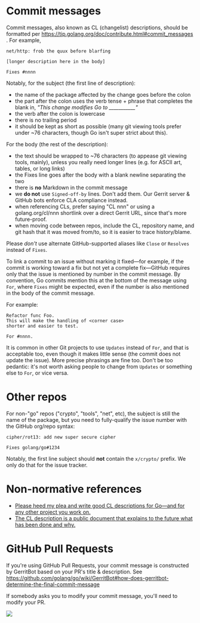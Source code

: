 # Commit messages

Commit messages, also known as CL (changelist) descriptions, should be formatted per https://tip.golang.org/doc/contribute.html#commit_messages . For example,

```
net/http: frob the quux before blarfing

[longer description here in the body]

Fixes #nnnn
```

Notably, for the subject (the first line of description):

* the name of the package affected by the change goes before the colon
* the part after the colon uses the verb tense + phrase that completes the blank in, *"This change modifies Go to ___________"*
* the verb after the colon is lowercase
* there is no trailing period
* it should be kept as short as possible (many git viewing tools prefer under ~76 characters, though Go isn't super strict about this).

For the body (the rest of the description):

* the text should be wrapped to ~76 characters (to appease git viewing tools, mainly), unless you really need longer lines (e.g. for ASCII art, tables, or long links)
* the Fixes line goes after the body with a blank newline separating the two
* there is **no** Markdown in the commit message
* we **do not** use `Signed-off-by` lines. Don't add them. Our Gerrit server & GitHub bots enforce CLA compliance instead.
* when referencing CLs, prefer saying "CL nnn" or using a golang.org/cl/nnn shortlink over a direct Gerrit URL, since that's more future-proof.
* when moving code between repos, include the CL, repository name, and git hash that it was moved from/to, so it is easier to trace history/blame.

Please _don't_ use alternate GitHub-supported aliases like `Close` or `Resolves` instead of `Fixes`.

To link a commit to an issue without marking it fixed—for example, if the commit is working toward a fix but not yet a complete fix—GitHub requires only that the issue is mentioned by number in the commit message. By convention, Go commits mention this at the bottom of the message using `For`, where `Fixes` might be expected, even if the number is also mentioned in the body of the commit message.

For example:

```
Refactor func Foo.
This will make the handling of <corner case>
shorter and easier to test.

For #nnnn.
```

It is common in other Git projects to use `Updates` instead of `For`, and that is acceptable too, even though it makes little sense (the commit does not update the issue). More precise phrasings are fine too. Don't be too pedantic: it's not worth asking people to change from `Updates` or something else to `For`, or vice versa.

# Other repos

For non-"go" repos ("crypto", "tools", "net", etc), the subject is still the name of the package, but you need to fully-qualify the issue number with the GitHub org/repo syntax:

```
cipher/rot13: add new super secure cipher

Fixes golang/go#1234
````

Notably, the first line subject should **not** contain the `x/crypto/` prefix. We only do that for the issue tracker.

# Non-normative references

- [Please heed my plea and write good CL descriptions for Go—and for any other project you work on.](https://groups.google.com/d/msg/golang-dev/6M4dmZWpFaI/SyU5Sl4zZLYJ)
- [The CL description is a public document that explains to the future what has been done and why.](https://groups.google.com/d/msg/golang-dev/s07ZUR8ZDHo/i-rIsknbAwAJ)

# GitHub Pull Requests

If you're using GitHub Pull Requests, your commit message is constructed by GerritBot based on your
PR's title & description. See https://github.com/golang/go/wiki/GerritBot#how-does-gerritbot-determine-the-final-commit-message

If somebody asks you to modify your commit message, you'll need to modify your PR.

![](images/github-to-gerrit.png)